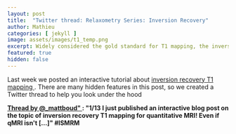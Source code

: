 ```yaml
---
layout: post
title:  "Twitter thread: Relaxometry Series: Inversion Recovery"
author: Mathieu
categories: [ jekyll ]
image: assets/images/t1_temp.png
excerpt: Widely considered the gold standard for T1 mapping, the inversion recovery technique estimates T1 values by fitting the signal recovery curve acquired at different delays after an inversion pulse (180°). In a typical inversion recovery experiment (Figure 1), the magnetization at thermal equilibrium is inverted using a 180° RF pulse.
featured: true
hidden: false
---
```


Last week we posted an interactive tutorial about <a href="https://qmrlab.org/jekyll/2018/10/23/T1-mapping-inversion-recovery.html">inversion recovery T1 mapping </a>. There are many hidden features in this post, so we created a Twitter thread to help you look under the hood

<div id="tttt_1054727874119385088" data-option="1"><strong><a href="https://threadreaderapp.com/thread/1054727874119385088.html">Thread by <a href="https://twitter.com/_mattboud"> @_mattboud" </a>: "1/13 I just published an interactive blog post on the topic of inversion recovery T1 mapping for quantitative MRI! Even if qMRI isn't […]" #ISMRM</a></strong></div><script async src="https://threadreaderapp.com/embed/1054727874119385088.js" charset="utf-8"></script>

